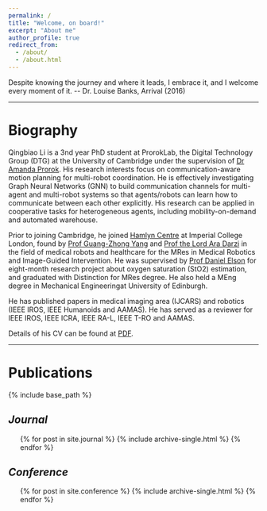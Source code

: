 ```yaml
---
permalink: /
title: "Welcome, on board!"
excerpt: "About me"
author_profile: true
redirect_from: 
  - /about/
  - /about.html
---
```





 Despite knowing the journey and where it leads, I embrace it, and I welcome every moment of it. 
 											-- Dr. Louise Banks, Arrival (2016)




<hr color="#FFFFFF" />


Biography
======
Qingbiao Li is a 3nd year PhD student at ProrokLab, the Digital Technology Group (DTG) at the University of Cambridge under the supervision of [Dr Amanda Prorok](https://www.proroklab.org/). His research interests focus on communication-aware motion planning for multi-robot coordination. He is effectively investigating Graph Neural Networks (GNN) to build communication channels for multi-agent and multi-robot systems so that agents/robots can learn how to communicate between each other explicitly. His research can be applied in cooperative tasks for heterogeneous agents, including mobility-on-demand and automated warehouse. 

Prior to joining Cambridge,  he joined [Hamlyn Centre](https://www.imperial.ac.uk/hamlyn-centre/) at Imperial College London, found by [Prof Guang-Zhong Yang](https://ieeexplore.ieee.org/author/37276270800) and [Prof the Lord Ara Darzi](https://www.imperial.ac.uk/people/a.darzi) in the field of medical robots and healthcare for  the MRes in Medical Robotics and Image-Guided Intervention. He was supervised by [Prof Daniel Elson](https://www.imperial.ac.uk/people/daniel.elson) for eight-month research project about oxygen saturation (StO2) estimation, and graduated with Distinction for MRes degree. He also held a MEng degree in Mechanical Engineeringat  University of Edinburgh. 


He has published papers in medical imaging area (IJCARS) and robotics (IEEE IROS, IEEE Humanoids and AAMAS). He has served as a reviewer for IEEE IROS, IEEE ICRA, IEEE RA-L, IEEE T-RO and AAMAS.

Details of his CV can be found at [PDF](./files/CV_QingbiaoLi.pdf).

<hr color="#FFFFFF" />

Publications
======
<!--   <ul>{% for post in site.publications reversed %}
    {% include archive-single-cv.html %}
  {% endfor %}</ul> -->

{% include base_path %}

<!-- {% for post in site.publications reversed %}
  {% include archive-single.html %}
{% endfor %}
 -->

## <i>Journal</i>
  <ul>{% for post in site.journal %}
    {% include archive-single.html %}
  {% endfor %}</ul>

## <i>Conference</i>
  <ul>{% for post in site.conference %}
    {% include archive-single.html %}
  {% endfor %}</ul>